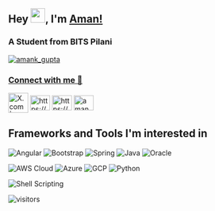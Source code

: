 ## Hey <img src="https://github.com/TheDudeThatCode/TheDudeThatCode/blob/master/Assets/Hi.gif" width="29">, I'm [Aman!](https://www.linkedin.com/in/amankumar-gupta/)
<h3>A Student from BITS Pilani</h3>

<p align="left"> <a href="https://twitter.com/amank_gupta" target="blank"><img src="https://img.shields.io/twitter/follow/amank_gupta?logo=twitter&style=for-the-badge" alt="amank_gupta" /></a> </p>

### [Connect with me 💬](mailto:202217b3005@wilp.bits-pilani.ac.in)

<p align="left">
<a href="https://x.com/amank_gupta" target="_blank"><img align="center" src="https://upload.wikimedia.org/wikipedia/commons/b/b7/X_logo.jpg" alt="X.com | @amank_gupta" height="40" width="40" /></a>
<a href="https://www.linkedin.com/in/amankumar-gupta" target="blank"><img align="center" src="https://raw.githubusercontent.com/rahuldkjain/github-profile-readme-generator/master/src/images/icons/Social/linked-in-alt.svg" alt="https://www.linkedin.com/in/amankumar-gupta" height="30" width="40" /></a>
<a href="https://www.facebook.com/100014633645552/" target="blank"><img align="center" src="https://raw.githubusercontent.com/rahuldkjain/github-profile-readme-generator/master/src/images/icons/Social/facebook.svg" alt="https://www.facebook.com/100014633645552/" height="30" width="40" /></a>
<a href="https://instagram.com/aman_up92" target="blank"><img align="center" src="https://raw.githubusercontent.com/rahuldkjain/github-profile-readme-generator/master/src/images/icons/Social/instagram.svg" alt="aman_up92" height="30" width="40" /></a>
</p>

## Frameworks and Tools I'm interested in
![Angular](https://img.shields.io/badge/Angular-DD0031?style=for-the-badge&logo=angular&logoColor=white)
![Bootstrap](https://img.shields.io/badge/Bootstrap-7952B3?style=for-the-badge&logo=bootstrap&logoColor=white)
![Spring](https://img.shields.io/badge/Spring-6DB33F?style=for-the-badge&logo=spring&logoColor=white)
![Java](https://img.shields.io/badge/Java-007396?style=for-the-badge&logo=java&logoColor=white)
![Oracle](https://img.shields.io/badge/Oracle-F80000?style=for-the-badge&logo=oracle&logoColor=white)

![AWS Cloud](https://img.shields.io/badge/AWS_Cloud-232F3E?style=for-the-badge&logo=amazonaws&logoColor=white)
![Azure](https://img.shields.io/badge/Microsoft%20Azure-0078D4?style=for-the-badge&logo=microsoftazure&logoColor=white)
![GCP](https://img.shields.io/badge/Google%20Cloud-4285F4?style=for-the-badge&logo=googlecloud&logoColor=white)
![Python](https://img.shields.io/badge/Python-3776AB?style=for-the-badge&logo=python&logoColor=white)

![Shell Scripting](https://img.shields.io/badge/Shell_Scripting-4EAA25?style=for-the-badge&logo=gnu-bash&logoColor=white)

![visitors](https://visitor-badge.laobi.icu/badge?page_id=aman-bits-pilani.aman-bits-pilani)
